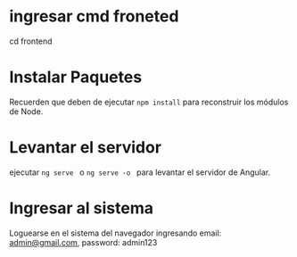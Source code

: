 # ingresar cmd froneted
cd frontend
# Instalar Paquetes

Recuerden que deben de ejecutar ```npm install``` para reconstruir los módulos de Node.

# Levantar el servidor 

ejecutar ```ng serve ``` o ```ng serve -o ``` para levantar el servidor de Angular.

# Ingresar al sistema 

Loguearse en el sistema del navegador ingresando  email: admin@gmail.com, password: admin123